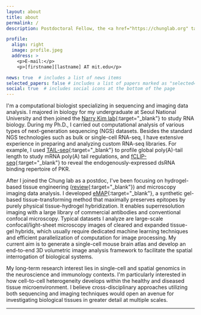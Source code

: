 ```yaml
---
layout: about
title: about
permalink: /
description: Postdoctoral Fellow, the <a href="https://chunglab.org" target="_blank">Chung lab</a> at MIT.

profile:
  align: right
  image: profile.jpeg
  address: >
    <p>E-mail:</p>
    <p>[firstname][lastname] AT mit.edu</p>

news: true  # includes a list of news items
selected_papers: false # includes a list of papers marked as "selected={true}"
social: true  # includes social icons at the bottom of the page
---
```


I'm a computational biologist specializing in sequencing and imaging data analysis. I majored in biology for my undergraduate at Seoul National University and then joined the [Narry Kim lab](https://narrykim.org){:target="_blank"} to study RNA biology.
During my Ph.D., I carried out computational analysis of various types of next-generation sequencing (NGS) datasets.
Besides the standard NGS technologies such as bulk or single-cell RNA-seq, I have extensive experience in preparing and analyzing custom RNA-seq libraries. For example, I used [TAIL-seq](https://www.illumina.com/science/sequencing-method-explorer/kits-and-arrays/tail-seq.html){:target="_blank"} to profile global poly(A)-tail length to study mRNA poly(A) tail regulations, and [fCLIP-seq](https://www.sciencedirect.com/science/article/abs/pii/S1046202318300641?via%3Dihub){:target="_blank"} to reveal the endogenously-expressed dsRNA binding repertoire of PKR.

After I joined the Chung lab as a postdoc, I've been focusing on hydrogel-based tissue engineering ([review](https://www.nature.com/articles/s41583-019-0250-1){:target="_blank"}) and microscopy imaging data analysis. I developed [eMAP](https://science.org/doi/10.1126/sciadv.abf6589){:target="_blank"}, a synthetic gel-based tissue-transforming method that maximally preserves epitopes by purely physical tissue-hydrogel hybridization. It enables superresolution imaging with a large library of commercial antibodies and conventional confocal microscopy. Typical datasets I analyze are large-scale confocal/light-sheet microscopy images of cleared and expanded tissue-gel hybrids, which usually require dedicated machine learning techniques and efficient parallelization of computation for image processing. My current aim is to generate a single-cell mouse brain atlas and develop an end-to-end 3D volumetric image analysis framework to facilitate the spatial interrogation of biological systems.

My long-term research interest lies in single-cell and spatial genomics in the neuroscience and immunology contexts. I'm particularly interested in how cell-to-cell heterogeneity develops within the healthy and diseased tissue microenvironment. I believe cross-disciplinary approaches utilizing both sequencing and imaging techniques would open an avenue for investigating biological tissues in greater detail at multiple scales.

---
